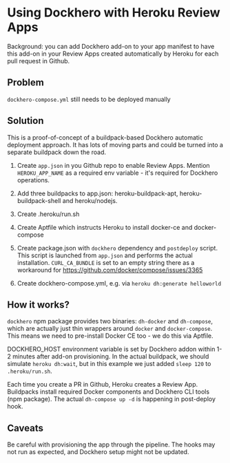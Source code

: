 # Using Dockhero with Heroku Review Apps

Background: you can add Dockhero add-on to your app manifest to have this add-on in your
 Review Apps created automatically by Heroku for each pull request in Github.

## Problem

`dockhero-compose.yml` still needs to be deployed manually


## Solution

This is a proof-of-concept of a buildpack-based Dockhero automatic deployment approach.
It has lots of moving parts and could be turned into a separate buildpack down the road.

1. Create `app.json` in you Github repo to enable Review Apps.
Mention `HEROKU_APP_NAME` as a required env variable - it's required for Dockhero operations.

2. Add three buildpacks to app.json: heroku-buildpack-apt, heroku-buildpack-shell and heroku/nodejs.

3. Create .heroku/run.sh

4. Create Aptfile which instructs Heroku to install docker-ce and docker-compose

5. Create package.json with `dockhero` dependency and `postdeploy` script. This script is launched from `app.json` and performs the actual installation. `CURL_CA_BUNDLE` is set to an empty string there as a workaround for https://github.com/docker/compose/issues/3365

6. Create dockhero-compose.yml, e.g. via `heroku dh:generate helloworld`

## How it works?

`dockhero` npm package provides two binaries: `dh-docker` and `dh-compose`, which are actually just thin wrappers
around `docker` and `docker-compose`. This means we need to pre-install Docker CE too - we do this via Aptfile.

DOCKHERO_HOST environment variable is set by Dockhero addon within 1-2 minutes after add-on provisioning.
In the actual buildpack, we should simulate `heroku dh:wait`, but in this example we just added `sleep 120` to `.heroku/run.sh`.

Each time you create a PR in Github, Heroku creates a Review App. Buildpacks install required Docker components and Dockhero CLI tools (npm package). The actual `dh-compose up -d` is happening in post-deploy hook.

## Caveats

Be careful with provisioning the app through the pipeline.
The hooks may not run as expected, and Dockhero setup might not be updated.
